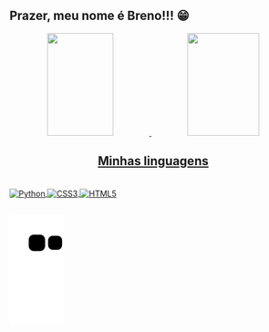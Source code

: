 ## Prazer, meu nome é Breno!!! 😁
<div align="center">
  <a href="https://github.com/brefreittas">
  <img width="48%" img height="180em" src="https://github-readme-stats.vercel.app/api?username=brefreittas&show_icons=true&theme=omni&include_all_commits=true&count_private=true"/>
  <img width="50%" img height="180em" src="https://github-readme-stats.vercel.app/api/top-langs/?username=brefreittas&layout=compact&langs_count=7&theme=omni"/>
 
## Minhas linguagens
</div>
<div style="display: inline_block"><br>
 <img align="center" alt="Python" height="30" width="40" src="https://cdn.jsdelivr.net/gh/devicons/devicon/icons/python/python-plain.svg">
 <img align="center" alt="CSS3" height="30" width="40" src="https://cdn.jsdelivr.net/gh/devicons/devicon/icons/css3/css3-original.svg" />
 <img align="center" alt="HTML5" height="30" width="40" src="https://cdn.jsdelivr.net/gh/devicons/devicon/icons/html5/html5-original.svg" />
          
          
</div>
  
  ##

![Snake animation](https://github.com/brefreittas/brefreittas/blob/output/github-contribution-grid-snake.svg)
